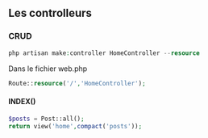 ## Les controlleurs
### CRUD
```PHP
php artisan make:controller HomeController --resource
```
Dans le fichier web.php
```PHP
Route::resource('/','HomeController');
```

#### INDEX()
```PHP
$posts = Post::all();
return view('home',compact('posts'));
```
